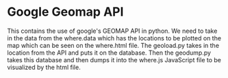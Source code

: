# Google Geomap API

This contains the use of google's GEOMAP API in python. We need to take in the data from the where.data
which has the locations to be plotted on the map which can be seen on the where.html file.
The geoload.py takes in the location from the API and puts it on the database. Then the geodump.py
takes this database and then dumps it into the where.js JavaScript file to be visualized by the html file.